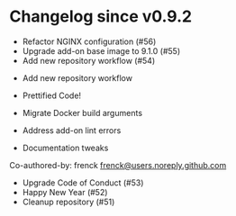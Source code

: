 # Changelog since v0.9.2
- Refactor NGINX configuration (#56) 
- Upgrade add-on base image to 9.1.0 (#55) 
- Add new repository workflow (#54)

* Add new repository workflow

* Prettified Code!

* Migrate Docker build arguments

* Address add-on lint errors

* Documentation tweaks

Co-authored-by: frenck <frenck@users.noreply.github.com> 
- Upgrade Code of Conduct (#53) 
- Happy New Year (#52) 
- Cleanup repository (#51) 
